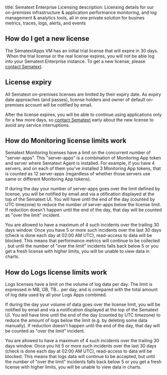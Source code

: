 title: Sematext Enterprise Licensing
description: Licensing details for our on-premises infrastructure & application performance monitoring, and log management & analytics tools, all in one private solution for busines metrics, traces, logs, alerts, and events


## How do I get a new license

The SematextApps VM has an initial trial license that will expire in 30
days.  When the trial license or the real license expires, you will not
be able log into your Sematext Enterprise instance. To get a new license, please <a href="https://sematext.com/contact/">contact Sematext</a>.

## License expiry

All Sematext on-premises licenses are limited by their expiry date. As
expiry date approaches (and passes), license holders and owner of
default on-premises account will be notified by email.

After the license expires, you will be able to continue using
applications only for a few more days, so <a href="https://sematext.com/contact/">contact Sematext</a> early about the new license to avoid any service interruptions.

## How do Monitoring license limits work

Sematext Monitoring licenses have a limit on the concurrent number of
"server-apps". This "server-apps" is a combination of Monitoring App token and
server where Sematext Agent is installed. For example, if you have 4
servers, and on each of them you've installed 3 Monitoring App tokens, that is
counted as 12 server-apps (regardless of whether those servers use same
or different Monitoring App tokens).

If during the day your number of server-apps goes over the limit defined
by license, you will be notified by email and via a otification displayed
at the top of the Sematext UI. You will have until the end of the day (counted by
UTC timezone) to reduce the number of server-apps below the license
limit. If reduction doesn't happen until the end of the day, that day
will be counted as "over the limit" incident.

You are allowed to have a maximum of 4 such incidents over the trailing
30 days window. Once you have 5 or more such incidents over the last 30
days (check is done each day at 02:00 AM UTC), read-access to data will
be blocked. This means that performance metrics will continue to be collected
, but until the number of "over the limit" incidents falls back 
below 5 or you get a fresh license with higher limits, you will be
unable to view data in charts.

## How do Logs license limits work

Logs licenses have a limit on the volume of log data per
day. The limit is expressed in MB, GB, TB... per day, and is compared
with the total amount of log data used by all your Logs Apps
combined.

If during the day your volume of data goes over the license limit, you
will be notified by email and via a notification displayed at the top of
the Sematext UI. You will have time until the end of the day (counted by UTC
timezone) to reduce the amount of logs below the limit (e.g. by deleting
some data manually). If reduction doesn't happen until the end of the
day, that day will be counted as "over the limit" incident.

You are allowed to have a maximum of 4 such incidents over the trailing
30 days window. Once you hit 5 or more such incidents over the last 30
days (check is done each day at 02:00 AM UTC), read-access to data will
be blocked. This means that logs data will continue to be accepted,
but until the number of "over the limit" incidents falls back
below 5 or you get a fresh license with higher limits, you will be
unable to view data in charts.
